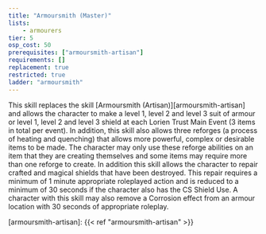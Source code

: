 ```yaml
---
title: "Armoursmith (Master)"
lists:
    - armourers
tier: 5
osp_cost: 50
prerequisites: ["armoursmith-artisan"]
requirements: []
replacement: true
restricted: true
ladder: "armoursmith"
---
```

This skill replaces the skill [Armoursmith (Artisan)][armoursmith-artisan] and allows the character to make a level 1, level 2 and level 3 suit of armour or level 1, level 2 and level 3 shield at each Lorien Trust Main Event (3 items in total per event). In addition, this skill also allows three reforges (a process of heating and quenching) that allows more powerful, complex or desirable items to be made. The character may only use these reforge abilities on an item that they are creating themselves and some items may require more than one reforge to create. In addition this skill allows the character to repair crafted and magical shields that have been destroyed. This repair requires a minimum of 1 minute appropriate roleplayed action and is reduced to a minimum of 30 seconds if the character also has the CS Shield Use. A character with this skill may also remove a Corrosion effect from an armour location with 30 seconds of appropriate roleplay.

[armoursmith-artisan]: {{< ref "armoursmith-artisan" >}}